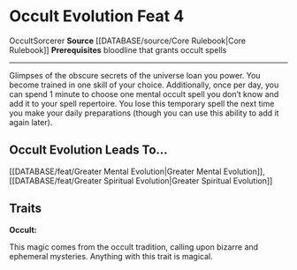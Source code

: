 ﻿---
feat: Occult Evolution
id: '612'
leads_to: '[[DATABASE/feat/Greater Mental Evolution|Greater Mental Evolution]] , [[DATABASE/feat/Greater
  Spiritual Evolution|Greater Spiritual Evolution]]'
level: '4'
name: Occult Evolution
prerequisite: bloodline that grants occult spells
rarity: Common
source: '[[DATABASE/source/Core Rulebook|Core Rulebook]]'
trait:
- '[[DATABASE/trait/Occult|Occult]]'
- '[[DATABASE/trait/Sorcerer|Sorcerer]]'
type: Feat

---
# Occult Evolution <span class="item-type">Feat 4</span>

<span class="item-trait">Occult</span><span class="item-trait">Sorcerer</span>
**Source** [[DATABASE/source/Core Rulebook|Core Rulebook]] 
**Prerequisites** bloodline that grants occult spells

---
Glimpses of the obscure secrets of the universe loan you power. You become trained in one skill of your choice. Additionally, once per day, you can spend 1 minute to choose one mental occult spell you don’t know and add it to your spell repertoire. You lose this temporary spell the next time you make your daily preparations (though you can use this ability to add it again later).

## Occult Evolution Leads To...

[[DATABASE/feat/Greater Mental Evolution|Greater Mental Evolution]], [[DATABASE/feat/Greater Spiritual Evolution|Greater Spiritual Evolution]]

## Traits

**Occult:**

This magic comes from the occult tradition, calling upon bizarre and ephemeral mysteries. Anything with this trait is magical.
